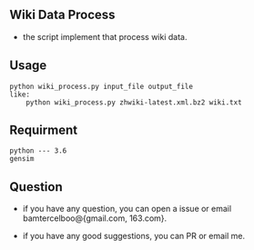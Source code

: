 
## Wiki Data Process ##

- the script implement that process wiki data.

## Usage ##
	python wiki_process.py input_file output_file
	like:
		python wiki_process.py zhwiki-latest.xml.bz2 wiki.txt

## Requirment ##
	python --- 3.6
	gensim

## Question ##

- if you have any question, you can open a issue or email bamtercelboo@{gmail.com, 163.com}.

- if you have any good suggestions, you can PR or email me.







